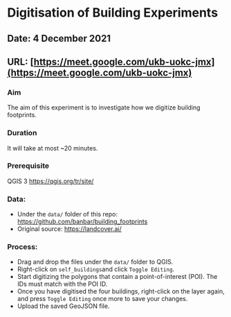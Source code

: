# Digitisation of Building Experiments
## Date: 4 December 2021
## URL: [https://meet.google.com/ukb-uokc-jmx](https://meet.google.com/ukb-uokc-jmx)

### Aim
The aim of this experiment is to investigate how we digitize building footprints.

### Duration
It will take at most ~20 minutes.

### Prerequisite
QGIS 3 https://qgis.org/tr/site/

### Data:
* Under the `data/` folder of this repo:	https://github.com/banbar/building_footprints
* Original source: https://landcover.ai/

### Process:
*	Drag and drop the files under the `data/` folder to QGIS.
* Right-click on `self_buildings`and click `Toggle Editing`.
* Start digitizing the polygons that contain a point-of-interest (POI). The IDs must match with the POI ID.
* Once you have digitised the four buildings, right-click on the layer again, and press `Toggle Editing` once more to save your changes.
* Upload the saved GeoJSON file.
